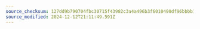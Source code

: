 ```yaml
---
source_checksum: 127dd9b790704fbc30715f43982c3a4a496b3f6010490df96bbbb124358be4cb
source_modified: 2024-12-12T21:11:49.591Z
---
```


